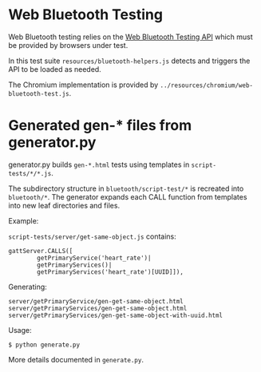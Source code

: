 # Web Bluetooth Testing

Web Bluetooth testing relies on the [Web Bluetooth Testing API] which must be
provided by browsers under test.

In this test suite `resources/bluetooth-helpers.js` detects and triggers
the API to be loaded as needed.

The Chromium implementation is provided by
`../resources/chromium/web-bluetooth-test.js`.

[Web Bluetooth Testing API]: https://docs.google.com/document/d/1Nhv_oVDCodd1pEH_jj9k8gF4rPGb_84VYaZ9IG8M_WY/

# Generated gen-* files from generator.py

generator.py builds `gen-*.html` tests using templates in `script-tests/*/*.js`.

The subdirectory structure in `bluetooth/script-test/*` is recreated into
`bluetooth/*`.  The generator expands each CALL function from templates
into new leaf directories and files.

Example:

`script-tests/server/get-same-object.js` contains:

```
gattServer.CALLS([
        getPrimaryService('heart_rate')|
        getPrimaryServices()|
        getPrimaryServices('heart_rate')[UUID]]),
```

Generating:

```
server/getPrimaryService/gen-get-same-object.html
server/getPrimaryServices/gen-get-same-object.html
server/getPrimaryServices/gen-get-same-object-with-uuid.html
```

Usage:

```
$ python generate.py
```

More details documented in `generate.py`.